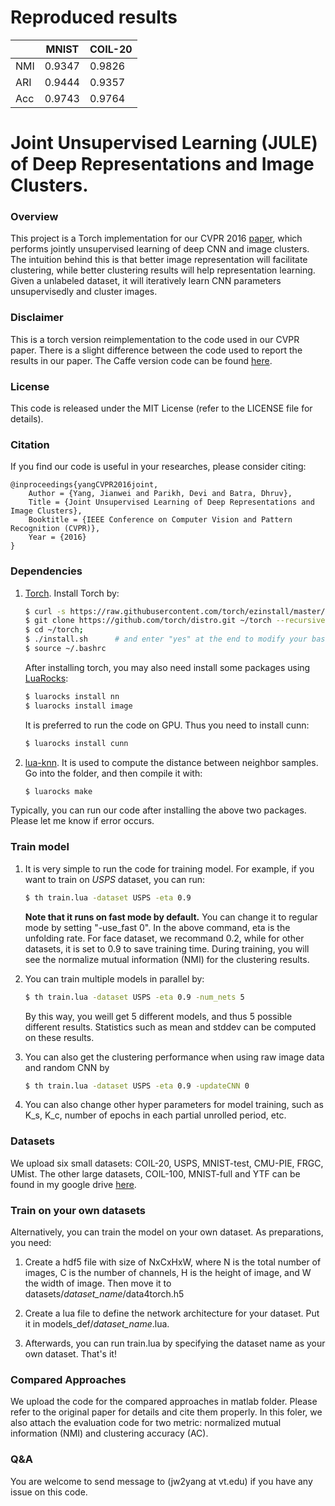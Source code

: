 # Reproduced results

|    | MNIST |COIL-20 |
|----|-------|--------|
|NMI |0.9347 | 0.9826 |
|ARI |0.9444 | 0.9357 |
|Acc |0.9743 | 0.9764 |


# Joint Unsupervised Learning (JULE) of Deep Representations and Image Clusters.

### Overview

This project is a Torch implementation for our CVPR 2016 [paper](https://arxiv.org/abs/1604.03628), which performs jointly unsupervised learning of deep CNN and image clusters. The intuition behind this is that better image representation will facilitate clustering, while better clustering results will help representation learning. Given a unlabeled dataset, it will iteratively learn CNN parameters unsupervisedly and cluster images.

### Disclaimer
This is a torch version reimplementation to the code used in our CVPR paper. There is a slight difference between the code used to report the results in our paper. The Caffe version code can be found [here](https://github.com/jwyang/JULE-Caffe).

### License

This code is released under the MIT License (refer to the LICENSE file for details).

### Citation
If you find our code is useful in your researches, please consider citing:

    @inproceedings{yangCVPR2016joint,
        Author = {Yang, Jianwei and Parikh, Devi and Batra, Dhruv},
        Title = {Joint Unsupervised Learning of Deep Representations and Image Clusters},
        Booktitle = {IEEE Conference on Computer Vision and Pattern Recognition (CVPR)},
        Year = {2016}
    }

### Dependencies

1. [Torch](http://torch.ch/). Install Torch by:

   ```bash
   $ curl -s https://raw.githubusercontent.com/torch/ezinstall/master/install-deps | bash
   $ git clone https://github.com/torch/distro.git ~/torch --recursive
   $ cd ~/torch; 
   $ ./install.sh      # and enter "yes" at the end to modify your bashrc
   $ source ~/.bashrc
   ```

   After installing torch, you may also need install some packages using [LuaRocks](https://luarocks.org/):

   ```bash
   $ luarocks install nn
   $ luarocks install image 
   ```

   It is preferred to run the code on GPU. Thus you need to install cunn:

   ```bash
   $ luarocks install cunn
   ```

2. [lua-knn](https://github.com/Saulzar/lua-knn). It is used to compute the distance between neighbor samples. Go into the folder, and then compile it with:

   ```bash
   $ luarocks make
   ```

Typically, you can run our code after installing the above two packages. Please let me know if error occurs.

### Train model

1. It is very simple to run the code for training model. For example, if you want to train on *USPS* dataset, you can run:

   ```bash
   $ th train.lua -dataset USPS -eta 0.9
   ```

   **Note that it runs on fast mode by default.** You can change it to regular mode by setting "-use_fast 0". In the above command, eta is the unfolding rate. For face dataset, we recommand 0.2, while for other datasets, it is set to 0.9 to save training time. During training, you will see the normalize mutual information (NMI) for the clustering results.

2. You can train multiple models in parallel by:

   ```bash
   $ th train.lua -dataset USPS -eta 0.9 -num_nets 5
   ```
   By this way, you weill get 5 different models, and thus 5 possible different results. Statistics such as mean and stddev can be computed on these results.

3. You can also get the clustering performance when using raw image data and random CNN by
   ```bash
   $ th train.lua -dataset USPS -eta 0.9 -updateCNN 0
   ```

4. You can also change other hyper parameters for model training, such as K_s, K_c, number of epochs in each partial unrolled period, etc.

### Datasets

We upload six small datasets: COIL-20, USPS, MNIST-test, CMU-PIE, FRGC, UMist. The other large datasets, COIL-100, MNIST-full and YTF can be found in my google drive [here](https://drive.google.com/folderview?id=0B9J-9A2jotGRT25vSDhUWTQxVWs&usp=sharing).

### Train on your own datasets

Alternatively, you can train the model on your own dataset. As preparations, you need:

1. Create a hdf5 file with size of NxCxHxW, where N is the total number of images, C is the number of channels, H is the height of image, and W the width of image. Then move it to datasets/*dataset_name*/data4torch.h5

2. Create a lua file to define the network architecture for your dataset. Put it in models_def/*dataset_name*.lua.

3. Afterwards, you can run train.lua by specifying the dataset name as your own dataset. That's it!

### Compared Approaches

We upload the code for the compared approaches in matlab folder. Please refer to the original paper for details and cite them properly. In this foler, we also attach the evaluation code for two metric: normalized mutual information (NMI) and clustering accuracy (AC).

### Q&A

You are welcome to send message to (jw2yang at vt.edu) if you have any issue on this code.
